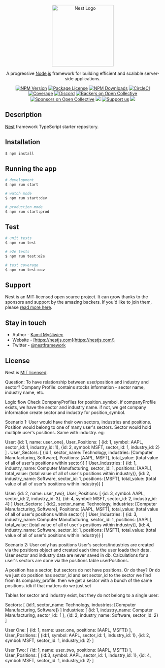 <p align="center">
  <a href="http://nestjs.com/" target="blank"><img src="https://nestjs.com/img/logo-small.svg" width="200" alt="Nest Logo" /></a>
</p>

[circleci-image]: https://img.shields.io/circleci/build/github/nestjs/nest/master?token=abc123def456
[circleci-url]: https://circleci.com/gh/nestjs/nest

  <p align="center">A progressive <a href="http://nodejs.org" target="_blank">Node.js</a> framework for building efficient and scalable server-side applications.</p>
    <p align="center">
<a href="https://www.npmjs.com/~nestjscore" target="_blank"><img src="https://img.shields.io/npm/v/@nestjs/core.svg" alt="NPM Version" /></a>
<a href="https://www.npmjs.com/~nestjscore" target="_blank"><img src="https://img.shields.io/npm/l/@nestjs/core.svg" alt="Package License" /></a>
<a href="https://www.npmjs.com/~nestjscore" target="_blank"><img src="https://img.shields.io/npm/dm/@nestjs/common.svg" alt="NPM Downloads" /></a>
<a href="https://circleci.com/gh/nestjs/nest" target="_blank"><img src="https://img.shields.io/circleci/build/github/nestjs/nest/master" alt="CircleCI" /></a>
<a href="https://coveralls.io/github/nestjs/nest?branch=master" target="_blank"><img src="https://coveralls.io/repos/github/nestjs/nest/badge.svg?branch=master#9" alt="Coverage" /></a>
<a href="https://discord.gg/G7Qnnhy" target="_blank"><img src="https://img.shields.io/badge/discord-online-brightgreen.svg" alt="Discord"/></a>
<a href="https://opencollective.com/nest#backer" target="_blank"><img src="https://opencollective.com/nest/backers/badge.svg" alt="Backers on Open Collective" /></a>
<a href="https://opencollective.com/nest#sponsor" target="_blank"><img src="https://opencollective.com/nest/sponsors/badge.svg" alt="Sponsors on Open Collective" /></a>
  <a href="https://paypal.me/kamilmysliwiec" target="_blank"><img src="https://img.shields.io/badge/Donate-PayPal-ff3f59.svg"/></a>
    <a href="https://opencollective.com/nest#sponsor"  target="_blank"><img src="https://img.shields.io/badge/Support%20us-Open%20Collective-41B883.svg" alt="Support us"></a>
  <a href="https://twitter.com/nestframework" target="_blank"><img src="https://img.shields.io/twitter/follow/nestframework.svg?style=social&label=Follow"></a>
</p>
  <!--[![Backers on Open Collective](https://opencollective.com/nest/backers/badge.svg)](https://opencollective.com/nest#backer)
  [![Sponsors on Open Collective](https://opencollective.com/nest/sponsors/badge.svg)](https://opencollective.com/nest#sponsor)-->

## Description

[Nest](https://github.com/nestjs/nest) framework TypeScript starter repository.

## Installation

```bash
$ npm install
```

## Running the app

```bash
# development
$ npm run start

# watch mode
$ npm run start:dev

# production mode
$ npm run start:prod
```

## Test

```bash
# unit tests
$ npm run test

# e2e tests
$ npm run test:e2e

# test coverage
$ npm run test:cov
```

## Support

Nest is an MIT-licensed open source project. It can grow thanks to the sponsors and support by the amazing backers. If you'd like to join them, please [read more here](https://docs.nestjs.com/support).

## Stay in touch

- Author - [Kamil Myśliwiec](https://kamilmysliwiec.com)
- Website - [https://nestjs.com](https://nestjs.com/)
- Twitter - [@nestframework](https://twitter.com/nestframework)

## License

Nest is [MIT licensed](LICENSE).

Question: To have relationship between user/position and industry and sector?
Company Profile:
contains stocks information - sector name, industry name, etc.

Logic flow
Check CompanyProfiles for position_symbol.
if companyProfile exists, we have the sector and industry name.
if not, we get company information
create sector and industry for position_symbol.

Scenario 1:
User would have their own sectors, industries and positions.
Position would belong to one of many user's sectors. Sector would hold multiple user's positions.
Same with industry.
eg:

User: {id: 1, name: user_one},
User_Positions:
[ {id: 1, symbol: AAPL, sector_id: 1, industry_id: 1},
{id: 2, symbol: MSFT, sector_id: 1, industry_id: 2}
] .
User_Sectors:
[
{id:1, sector_name: Technology, industries: [Computer Manufacturing, Software], Positions: [AAPL, MSFT], total_value: (total value of all of user's positions within sector)}
]
User_Industries:
[
{id: 1, industry_name: Computer Manufacturing, sector_id: 1, positions: [AAPL], total_value: (total value of all of user's positions within industry)},
{id: 2, industry_name: Software, sector_id: 1, positions: [MSFT], total_value: (total value of all of user's positions within industry)}
]

User: {id: 2, name: user_two},
User_Positions:
[
{id: 3, symbol: AAPL, sector_id: 2, industry_id: 3},
{id: 4, symbol: MSFT, sector_id: 2, industry_id: 4}
]
User_Sectors:
[
{id:2, sector_name: Technology, industries: [Computer Manufacturing, Software], Positions: [AAPL, MSFT], total_value: (total value of all of user's positions within sector)}
]
User_Industries:
[
{id: 3, industry_name: Computer Manufacturing, sector_id: 1, positions: [AAPL], total_value: (total value of all of user's positions within industry)},
{id: 4, industry_name: Software, sector_id: 1, positions: [MSFT], total_value: (total value of all of user's positions within industry)}
]

Scenario 2:
User only has positions
User's sectors/industries are created via the positions object and created each time the user loads their data.
User sector and industry data are never saved in db.
Calculations for a user's sectors are done via the positions table
userPositions.

A position has a sector, but sectors do not have positions. Or do they?
Or do we just do position has sector_id and set sector_id to the sector we find from its company_profile.
then we get a sector with a bunch of the same positions. idk if that matters
do we just set

Tables for sector and industry exist, but they do not belong to a single user:

Sectors:
[
{id:1, sector_name: Technology, industries: [Computer Manufacturing, Software]}
]
Industries:
[
{id: 1, industry_name: Computer Manufacturing, sector_id:: 1 },
{id: 2, industry_name: Software, sector_id: 2}
]

User One:
[
{id: 1, name: user_one, positions: [AAPL, MSFT]}
],
User_Positions:
[
{id:1, symbol: AAPL, sector_id: 1, industry_id: 1},
{id: 2, symbol: MSFT, sector_id: 1, industry_id: 2}
]

User Two:
[
{id: 1, name: user_two, positions: [AAPL, MSFT]}
],
User_Positions:
[
{id:3, symbol: AAPL, sector_id: 1, industry_id: 1},
{id: 4, symbol: MSFT, sector_id: 1, industry_id: 2}
]
